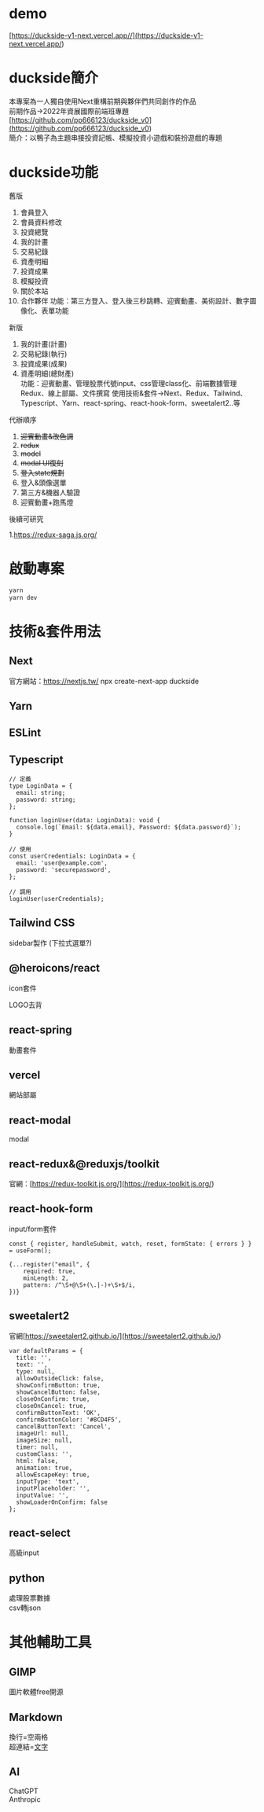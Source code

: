# demo
[https://duckside-v1-next.vercel.app//](<https://duckside-v1-next.vercel.app/>)
# duckside簡介
本專案為一人獨自使用Next重構前期與夥伴們共同創作的作品    
前期作品→2022年資展國際前端班專題[https://github.com/pp666123/duckside_v0](<https://github.com/pp666123/duckside_v0>)    
簡介：以鴨子為主題串接投資記帳、模擬投資小遊戲和裝扮遊戲的專題  

# duckside功能

舊版

1. 會員登入 
2. 會員資料修改
4. 投資總覽
5. 我的計畫
6. 交易紀錄
7. 資產明細
8. 投資成果
9. 模擬投資
10. 關於本站
11. 合作夥伴
功能：第三方登入、登入後三秒跳轉、迎賓動畫、美術設計、數字圖像化、表單功能

新版

1. 我的計畫(計畫)
2. 交易紀錄(執行)
3. 投資成果(成果)
4. 資產明細(總財產)  
功能：迎賓動畫、管理股票代號input、css管理class化、前端數據管理Redux、線上部屬、文件撰寫
使用技術&套件→Next、Redux、Tailwind、Typescript、Yarn、react-spring、react-hook-form、sweetalert2..等  

代辦順序

1. ~~迎賓動畫&改色調~~
2. ~~redux~~
1. ~~model~~
1. ~~modal UI復刻~~
1. ~~登入state規劃~~
3. 登入&頭像選單
4. 第三方&機器人驗證
5. 迎賓動畫+跑馬燈

後續可研究  

1.https://redux-saga.js.org/

# 啟動專案
```bash
yarn 
yarn dev
```

# 技術&套件用法
## Next
官方網站：https://nextjs.tw/
npx create-next-app duckside
## Yarn
## ESLint
## Typescript
```
// 定義
type LoginData = {
  email: string;
  password: string;
};

function loginUser(data: LoginData): void {
  console.log(`Email: ${data.email}, Password: ${data.password}`);
}

// 使用
const userCredentials: LoginData = {
  email: 'user@example.com',
  password: 'securepassword',
};

// 調用
loginUser(userCredentials);
```
## Tailwind CSS
sidebar製作 (下拉式選單?)
## @heroicons/react
icon套件

LOGO去背
## react-spring
動畫套件
## vercel
網站部屬
## react-modal
modal
## react-redux&@reduxjs/toolkit
官網：[https://redux-toolkit.js.org/](<https://redux-toolkit.js.org/>)  
## react-hook-form
input/form套件
```
const { register, handleSubmit, watch, reset, formState: { errors } } = useForm();

{...register("email", {
    required: true,
    minLength: 2,
    pattern: /^\S+@\S+(\.|-)+\S+$/i,
})}
```
## sweetalert2
官網[https://sweetalert2.github.io/](<https://sweetalert2.github.io/>)
```
var defaultParams = {
  title: '',
  text: '',
  type: null,
  allowOutsideClick: false,
  showConfirmButton: true,
  showCancelButton: false,
  closeOnConfirm: true,
  closeOnCancel: true,
  confirmButtonText: 'OK',
  confirmButtonColor: '#8CD4F5',
  cancelButtonText: 'Cancel',
  imageUrl: null,
  imageSize: null,
  timer: null,
  customClass: '',
  html: false,
  animation: true,
  allowEscapeKey: true,
  inputType: 'text',
  inputPlaceholder: '',
  inputValue: '',
  showLoaderOnConfirm: false
};
```
## react-select
高級input
## python 
處理股票數據  
csv轉json

# 其他輔助工具
## GIMP
圖片軟體free開源

## Markdown
換行=空兩格  
超連結=[文字](<www.test.com>)  

## AI
ChatGPT  
Anthropic  